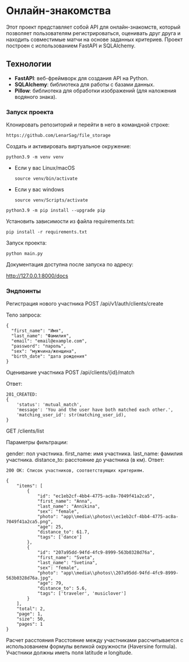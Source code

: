# Онлайн-знакомства

Этот проект представляет собой API для онлайн-знакомств, который позволяет пользователям регистрироваться, оценивать друг друга и находить совместимые матчи на основе заданных критериев. Проект построен с использованием FastAPI и SQLAlchemy.

## Технологии

- **FastAPI**: веб-фреймворк для создания API на Python.
- **SQLAlchemy**: библиотека для работы с базами данных.
- **Pillow**: библиотека для обработки изображений (для наложения водяного знака).


### Запуск проекта

Клонировать репозиторий и перейти в него в командной строке: 
```
https://github.com/LenarSag/file_storage
```
Cоздать и активировать виртуальное окружение: 
```
python3.9 -m venv venv 
```
* Если у вас Linux/macOS 

    ```
    source venv/bin/activate
    ```
* Если у вас windows 
 
    ```
    source venv/Scripts/activate
    ```
```
python3.9 -m pip install --upgrade pip
```
Установить зависимости из файла requirements.txt:
```
pip install -r requirements.txt
```

Запуск проекта:
```
python main.py
```


Документация доступна после запуска по адресу:

http://127.0.0.1:8000/docs



### Эндпоинты
Регистрация нового участника
POST /api/v1/auth/clients/create

Тело запроса:

```
{
  "first_name": "Имя",
  "last_name": "Фамилия",
  "email": "email@example.com",
  "password": "пароль",
  "sex": "мужчина/женщина",
  "birth_date": "дата рождения"
}
```

Оценивание участника
POST /api/clients/{id}/match

Ответ:

```
201_CREATED:
{
    'status': 'mutual_match',
    'message': 'You and the user have both matched each other.',
    'matching_user_id': str(matching_user_id),
}
```

GET /clients/list

Параметры фильтрации:

gender: пол участника.
first_name: имя участника.
last_name: фамилия участника.
distance_to: расстояние до участника (в км).
Ответ:

```
200 OK: Список участников, соответствующих критериям.

{
    "items": [
        {
            "id": "ec1eb2cf-4bb4-4775-ac8a-7049f41a2ca5",
            "first_name": "Anna",
            "last_name": "Annikina",
            "sex": "female",
            "photo": "app\\media\\photos\\ec1eb2cf-4bb4-4775-ac8a-7049f41a2ca5.png",
            "age": 25,
            "distance_to": 61.7,
            "tags": ['dance']
        },
        {
            "id": "207a95dd-94fd-4fc9-8999-563b0328d76a",
            "first_name": "Sveta",
            "last_name": "Svetina",
            "sex": "female",
            "photo": "app\\media\\photos\\207a95dd-94fd-4fc9-8999-563b0328d76a.jpg",
            "age": 79,
            "distance_to": 5.6,
            "tags": ['traveler', 'musiclover']
        }
    ],
    "total": 2,
    "page": 1,
    "size": 50,
    "pages": 1
}
```

Расчет расстояния
Расстояние между участниками рассчитывается с использованием формулы великой окружности (Haversine formula). Участники должны иметь поля latitude и longitude.